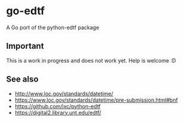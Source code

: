 # go-edtf

A Go port of the python-edtf package

## Important

This is a work in progress and does not work yet. Help is welcome :D

## See also

* http://www.loc.gov/standards/datetime/
* https://www.loc.gov/standards/datetime/pre-submission.html#bnf
* https://github.com/ixc/python-edtf
* https://digital2.library.unt.edu/edtf/